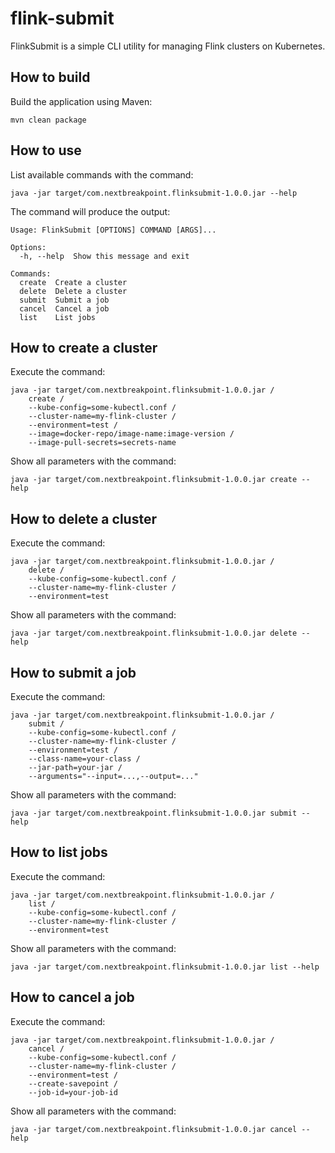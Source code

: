 # flink-submit

FlinkSubmit is a simple CLI utility for managing Flink clusters on Kubernetes.

## How to build

Build the application using Maven:

    mvn clean package

## How to use

List available commands with the command: 

    java -jar target/com.nextbreakpoint.flinksubmit-1.0.0.jar --help

The command will produce the output:
  
    Usage: FlinkSubmit [OPTIONS] COMMAND [ARGS]...
    
    Options:
      -h, --help  Show this message and exit
    
    Commands:
      create  Create a cluster
      delete  Delete a cluster
      submit  Submit a job
      cancel  Cancel a job
      list    List jobs

## How to create a cluster

Execute the command:

    java -jar target/com.nextbreakpoint.flinksubmit-1.0.0.jar / 
        create /
        --kube-config=some-kubectl.conf /
        --cluster-name=my-flink-cluster /
        --environment=test /
        --image=docker-repo/image-name:image-version /
        --image-pull-secrets=secrets-name     

Show all parameters with the command: 

    java -jar target/com.nextbreakpoint.flinksubmit-1.0.0.jar create --help

## How to delete a cluster

Execute the command:

    java -jar target/com.nextbreakpoint.flinksubmit-1.0.0.jar / 
        delete /
        --kube-config=some-kubectl.conf /
        --cluster-name=my-flink-cluster /
        --environment=test

Show all parameters with the command: 

    java -jar target/com.nextbreakpoint.flinksubmit-1.0.0.jar delete --help

## How to submit a job

Execute the command:

    java -jar target/com.nextbreakpoint.flinksubmit-1.0.0.jar / 
        submit /
        --kube-config=some-kubectl.conf /
        --cluster-name=my-flink-cluster /
        --environment=test /
        --class-name=your-class /
        --jar-path=your-jar /
        --arguments="--input=...,--output=..."

Show all parameters with the command: 

    java -jar target/com.nextbreakpoint.flinksubmit-1.0.0.jar submit --help

## How to list jobs

Execute the command:

    java -jar target/com.nextbreakpoint.flinksubmit-1.0.0.jar / 
        list /
        --kube-config=some-kubectl.conf /
        --cluster-name=my-flink-cluster /
        --environment=test

Show all parameters with the command: 

    java -jar target/com.nextbreakpoint.flinksubmit-1.0.0.jar list --help

## How to cancel a job

Execute the command:

    java -jar target/com.nextbreakpoint.flinksubmit-1.0.0.jar / 
        cancel /
        --kube-config=some-kubectl.conf /
        --cluster-name=my-flink-cluster /
        --environment=test /
        --create-savepoint /
        --job-id=your-job-id

Show all parameters with the command: 

    java -jar target/com.nextbreakpoint.flinksubmit-1.0.0.jar cancel --help
